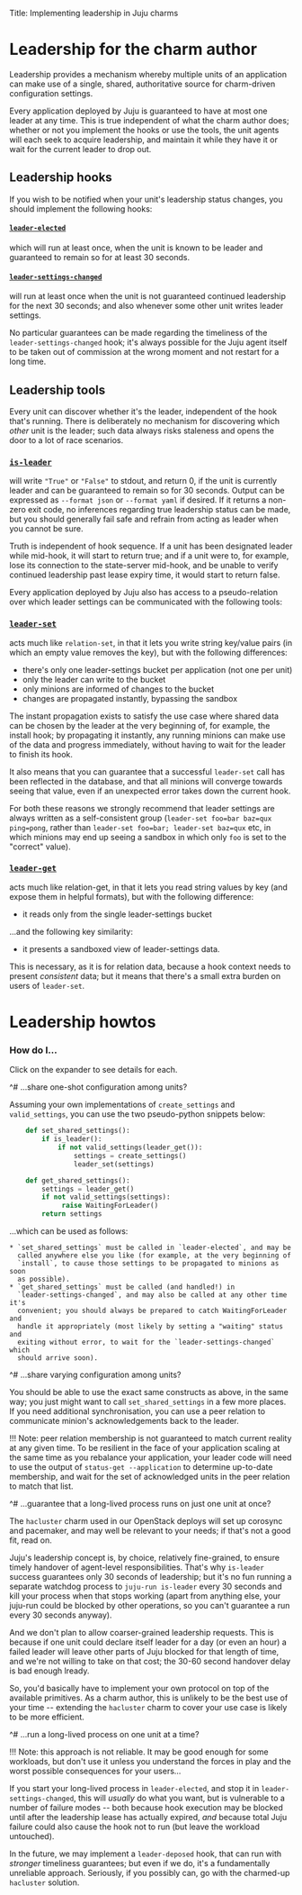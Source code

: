 Title: Implementing leadership in Juju charms  

# Leadership for the charm author

Leadership provides a mechanism whereby multiple units of an application can
make use of a single, shared, authoritative source for charm-driven
configuration settings.

Every application deployed by Juju is guaranteed to have at most one leader at
any time. This is true independent of what the charm author does; whether or not
you implement the hooks or use the tools, the unit agents will each seek to
acquire leadership, and maintain it while they have it or wait for the current
leader to drop out.

## Leadership hooks

If you wish to be notified when your unit's leadership status changes, you
should implement the following hooks:

#### [`leader-elected`](reference-charm-hooks.html#leader-elected)
which will run at least once, when the unit is known to be leader and guaranteed
to remain so for at least 30 seconds.

#### [`leader-settings-changed`](reference-charm-hooks.html#leader-settings-changed)
will run at least once when the unit is not guaranteed continued leadership for
the next 30 seconds; and also whenever some other unit writes leader settings.

No particular guarantees can be made regarding the timeliness of the
`leader-settings-changed` hook; it's always possible for the Juju agent itself
to be taken out of commission at the wrong moment and not restart for a long
time.

## Leadership tools

Every unit can discover whether it's the leader, independent of the hook that's
running. There is deliberately no mechanism for discovering which *other* unit
is the leader; such data always risks staleness and opens the door to a lot of
race scenarios.

### [`is-leader`](reference-hook-tools.html#is-leader)
will write `"True"` or `"False"` to stdout, and return 0, if
the unit is currently leader and can be guaranteed to remain so for 30 seconds.
Output can be expressed as `--format json` or `--format yaml` if desired.
If it returns a non-zero exit code, no inferences regarding true leadership
status can be made, but you should generally fail safe and refrain from
acting as leader when you cannot be sure.

Truth is independent of hook sequence. If a unit has been designated leader
while mid-hook, it will start to return true; and if a unit were to, for
example, lose its connection to the state-server mid-hook, and be unable
to verify continued leadership past lease expiry time, it would start to
return false.

Every application deployed by Juju also has access to a pseudo-relation over
which leader settings can be communicated with the following tools:

### [`leader-set`](reference-hook-tools.html#leader-set)
acts much like `relation-set`, in that it lets you write string
key/value pairs (in which an empty value removes the key), but with the
following differences:

* there's only one leader-settings bucket per application (not one per unit)
* only the leader can write to the bucket
* only minions are informed of changes to the bucket
* changes are propagated instantly, bypassing the sandbox

The instant propagation exists to satisfy the use case where shared data can be
chosen by the leader at the very beginning of, for example, the install hook;
by propagating it instantly, any running minions can make use of the data and
progress immediately, without having to wait for the leader to finish its hook.

It also means that you can guarantee that a successful `leader-set` call has
been reflected in the database, and that all minions will converge towards
seeing that value, even if an unexpected error takes down the current hook.

For both these reasons we strongly recommend that leader settings are always
written as a self-consistent group (`leader-set foo=bar baz=qux ping=pong`,
rather than `leader-set foo=bar; leader-set baz=qux` etc, in which minions
may end up seeing a sandbox in which only `foo` is set to the "correct"
value).

### [`leader-get`](reference-hook-tools.html#leader-get)
acts much like relation-get, in that it lets you read string
values by key (and expose them in helpful formats), but with the following
difference:

* it reads only from the single leader-settings bucket

...and the following key similarity:

* it presents a sandboxed view of leader-settings data.

This is necessary, as it is for relation data, because a hook context needs
to present *consistent* data; but it means that there's a small extra burden
on users of `leader-set`.

# Leadership howtos 

### How do I...

Click on the expander to see details for each.

^# ...share one-shot configuration among units?
  
  Assuming your own implementations of `create_settings` and `valid_settings`,
  you can use the two pseudo-python snippets below:
  
  ```python
      def set_shared_settings():
          if is_leader():
              if not valid_settings(leader_get()):
                  settings = create_settings()
                  leader_set(settings)
  
      def get_shared_settings():
          settings = leader_get()
          if not valid_settings(settings):
               raise WaitingForLeader()
          return settings
  ```
  ...which can be used as follows:
  
    * `set_shared_settings` must be called in `leader-elected`, and may be
      called anywhere else you like (for example, at the very beginning of
      `install`, to cause those settings to be propagated to minions as soon
      as possible).
    * `get_shared_settings` must be called (and handled!) in
      `leader-settings-changed`, and may also be called at any other time it's
      convenient; you should always be prepared to catch WaitingForLeader and
      handle it appropriately (most likely by setting a "waiting" status and
      exiting without error, to wait for the `leader-settings-changed` which
      should arrive soon).

^# ...share varying configuration among units?
  
  You should be able to use the exact same constructs as above, in the same
  way; you just might want to call `set_shared_settings` in a few more places.
  If you need additional synchronisation, you can use a peer relation to
  communicate minion's acknowledgements back to the leader.
  
  !!! Note: peer relation membership is not guaranteed to match current reality
  at any given time. To be resilient in the face of your application scaling at
  the same time as you rebalance your application, your leader code will need
  to use the output of `status-get --application` to determine up-to-date
  membership, and wait for the set of acknowledged units in the peer relation
  to match that list.

^# ...guarantee that a long-lived process runs on just one unit at once?
  
  The `hacluster` charm used in our OpenStack deploys will set up corosync and
  pacemaker, and may well be relevant to your needs; if that's not a good fit,
  read on.
  
  Juju's leadership concept is, by choice, relatively fine-grained, to ensure
  timely handover of agent-level responsibilities. That's why `is-leader`
  success guarantees only 30 seconds of leadership; but it's no fun running a
  separate watchdog process to `juju-run is-leader` every 30 seconds and kill
  your process when that stops working (apart from anything else, your juju-run
  could be blocked by other operations, so you can't guarantee a run every 30
  seconds anyway).
  
  And we don't plan to allow coarser-grained leadership requests. This is
  because if one unit could declare itself leader for a day (or even an hour)
  a failed leader will leave other parts of Juju blocked for that length of
  time, and we're not willing to take on that cost; the 30-60 second handover
  delay is bad enough lready.
  
  So, you'd basically have to implement your own protocol on top of the
  available primitives. As a charm author, this is unlikely to be the best use
  of your time -- extending the `hacluster` charm to cover your use case is
  likely to be more efficient.

^# ...run a long-lived process on one unit at a time?
  
  !!! Note: this approach is not reliable. It may be good enough for some
  workloads, but don't use it unless you understand the forces in play and the
  worst possible consequences for your users...
  
  If you start your long-lived process in `leader-elected`, and stop it in
  `leader-settings-changed`, this will *usually* do what you want, but is
  vulnerable to a number of failure modes -- both because hook execution may be
  blocked until after the leadership lease has actually expired, *and* because
  total Juju failure could also cause the hook not to run (but leave the
  workload untouched).
  
  In the future, we may implement a `leader-deposed` hook, that can run with
  *stronger* timeliness guarantees; but even if we do, it's a fundamentally
  unreliable approach. Seriously, if you possibly can, go with the charmed-up
  `hacluster` solution.
